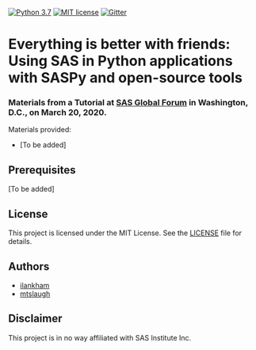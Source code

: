 [![Python 3.7](https://img.shields.io/badge/python-3.7-brightgreen.svg)](#prerequisites)  [![MIT license](https://img.shields.io/badge/License-MIT-blue.svg)](LICENSE)  [![Gitter](https://img.shields.io/gitter/room/saspy-bffs/community.svg?color=777777)](https://gitter.im/saspy-bffs/community)

# Everything is better with friends: Using SAS in Python applications with SASPy and open-source tools

### Materials from a Tutorial at [SAS Global Forum](https://www.sas.com/en_us/events/sas-global-forum.html) in Washington, D.C., on March 20, 2020.

Materials provided:

- [To be added]

## Prerequisites

[To be added]

## License
This project is licensed under the MIT License. See the [LICENSE](LICENSE) file for details.

## Authors
* [ilankham](https://github.com/ilankham)
* [mtslaugh](https://github.com/mtslaugh)

## Disclaimer

This project is in no way affiliated with SAS Institute Inc.
